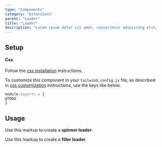 ```yaml
---
type: "Components"
category: "Extensions"
parent: "Loader"
title: "Loader"
description: "Lorem ipsum dolor sit amet, consectetur adipiscing elit. Nunc tempus laoreet leo sit amet iaculis."
---
```


## Setup

#### Css

Follow the [css installation](/introduction/getting-started/setup#css-installation) instructions.

To customize this component in your `tailwind.config.js` file, as described in [css customization](/introduction/getting-started/setup#css-customization) instructions, use the keys like below.

```jsx
module.exports = {
@TODO
}
```

## Usage

Use this markup to create a **spinner loader**.

<script type="text/plain" class="language-markup">
  <div class="loader loader-spinner">
    <div class="spinner">
      <svg viewBox="0 0 250 250"><circle cx="120" cy="120" r="100" stroke-dasharray="628" stroke-dashoffset="628" pathLength="628"/></svg><svg viewBox="0 0 250 250" preserveAspectRatio="xMinYMin meet"><circle cx="120" cy="120" r="100" stroke-dasharray="628" stroke-dashoffset="628" pathLength="628"/></svg>
    </div>
  </div>
</script>

Use this markup to create a **filler loader**.

<script type="text/plain" class="language-markup">
  <span class="loader loader-x">
    <span class="filler">
      <span></span><span></span>
    </span>
  </span>
</script>
